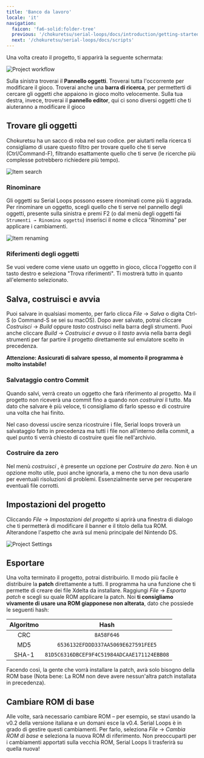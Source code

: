 ```yaml
---
title: 'Banco da lavoro'
locale: 'it'
navigation:
  faicon: 'fa6-solid:folder-tree'
  previous: '/chokuretsu/serial-loops/docs/introduction/getting-started'
  next: '/chokuretsu/serial-loops/docs/scripts'
---
```


Una volta creato il progetto, ti apparirà la seguente schermata:

![Project workflow](/images/chokuretsu/serial-loops/project-workflow.png)

Sulla sinistra troverai il **Pannello oggetti**. Troverai tutta l'occorrente per modificare il gioco. Troverai anche una **barra di ricerca**, per permetterti di cercare gli oggetti che appaiono in gioco molto velocemente. Sulla tua destra, invece, troverai il **pannello editor**, qui ci sono diversi oggetti che ti aiuteranno a modificare il gioco

## Trovare gli oggetti
Chokuretsu ha un sacco di roba nel suo codice. per aiutarti nella ricerca ti consigliamo di usare questo filtro per trovare quello che ti serve (Ctrl/Command-F), filtrando esattamente quello che ti serve (le ricerche più complesse potrebbero richiedere più tempo).

![Item search](/images/chokuretsu/serial-loops/item-search.png)

### Rinominare
Gli oggetti su Serial Loops possono essere rinominati come più ti aggrada. Per rinominare un oggetto, scegli quello che ti serve nel pannello degli oggetti, presente sulla sinistra e premi F2 (o dal menù degli oggetti fai `Strumenti → Rinomina oggetto`) inserisci il nome e clicca "Rinomina" per applicare i cambiamenti.

![Item renaming](/images/chokuretsu/serial-loops/item-renaming.png)

### Riferimenti degli oggetti
Se vuoi vedere come viene usato un oggetto in gioco, clicca l'oggetto con il tasto destro e seleziona "Trova riferimenti". Ti mostrerà tutto in quanto all'elemento
selezionato.

## Salva, costruisci e avvia
Puoi salvare in qualsiasi momento, per farlo clicca _File_ &rarr; _Salva_ o digita Ctrl-S (o Command-S se sei su macOS). Dopo aver salvato, potrai cliccare _Costruisci_ &rarr; _Build_ oppure _tasto_ costruisci nella barra degli strumenti. Puoi anche cliccare _Build_ &rarr; _Costruisci e avvua_ o il _tasto_ avvia nella barra degli strumenti per far partire il progetto direttamente sul emulatore scelto in precedenza.

**Attenzione: Assicurati di salvare spesso, al momento il programma è molto instabile!**

### Salvataggio contro Commit
Quando salvi, verrà creato un oggetto che farà riferimento al progetto. Ma il progetto non riceverà una commit fino a quando non 
_costruirai_ il tutto. Ma dato che salvare è più veloce, ti consigliamo di farlo spesso e di costruire una volta che hai finito.

Nel caso dovessi uscire senza ricostruire i file, Serial loops troverà un salvataggio fatto in precedenza ma tutti i file non all'interno della commit, a quel punto
ti verrà chiesto di costruire quei file nell'archivio.

### Costruire da zero
Nel menù _costruisci_ , è presente un opzione per _Costruire da zero_. Non è un opzione molto utile, puoi anche ignorarla, a meno che tu non deva usarlo per eventuali risoluzioni di problemi. Essenzialmente serve per recuperare eventuali file corrotti.

## Impostazioni del progetto
Cliccando _File_ &rarr; _Impostazioni del progetto_ si aprirà una finestra di dialogo che ti permetterà di modificare il banner e il titolo della tua ROM. Alterandone l'aspetto che avrà sul menù principale del Nintendo DS.

![Project Settings](/images/chokuretsu/serial-loops/project-settings.png)

## Esportare
Una volta terminato il progetto, potrai distribuirlo. Il modo più facile è distribuire la **patch** direttamente a tutti.
Il programma ha una funzione che ti permette di creare dei file Xdelta da installare. Raggiungi _File_ &rarr; _Esporta patch_ e scegli su quale ROM applicare
la patch. Noi **ti consigliamo vivamente di usare una ROM giapponese non alterata**, dato che possiede le seguenti hash:

| Algoritmo | Hash |
|:---------:|:----:|
| CRC | `8A58F646` |
| MD5 | `6536132EFDDD337AA5069E627591FEE5` |
| SHA-1 | `81D5C6316DBCEF9F4C51984ADCAAE171124EBB08` |

Facendo così, la gente che vorrà installare la patch, avrà solo bisogno della ROM base (Nota bene: La ROM non deve avere nessun'altra patch installata in precedenza).

## Cambiare ROM di base
Alle volte, sarà necessario cambiare ROM &ndash; per esempio, se stavi usando la v0.2 della versione italiana e un domani esce la v0.4. Serial Loops
è in grado di gestire questi cambiamenti. Per farlo, seleziona _File_ &rarr; _Cambia ROM di base_ e seleziona la nuova ROM di riferimento.
Non preoccuparti per i cambiamenti apportati sulla vecchia ROM, Serial Loops li trasferirà su quella nuova!